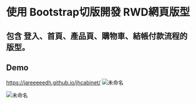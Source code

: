 
# 使用 Bootstrap切版開發 RWD網頁版型
## 包含 登入、首頁、產品頁、購物車、結帳付款流程的版型。 ##

## Demo ##
https://jareeeeedh.github.io/jhcabinet/
![未命名](https://user-images.githubusercontent.com/62212910/113599497-44857580-9671-11eb-8d19-cf1f2f0c3db8.png)

![未命名](https://user-images.githubusercontent.com/62212910/113599287-f83a3580-9670-11eb-8369-93f904bc6543.png)
